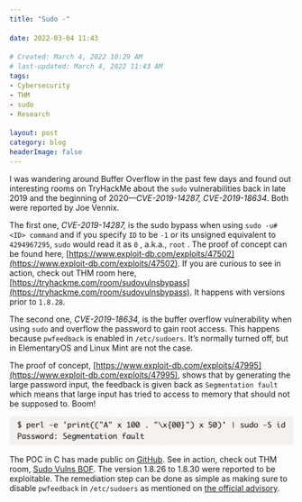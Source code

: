 ```yaml
---
title: "Sudo -"

date: 2022-03-04 11:43

# Created: March 4, 2022 10:29 AM
# last-updated: March 4, 2022 11:43 AM
tags:
- Cybersecurity
- THM
- sudo
- Research

layout: post
category: blog
headerImage: false
---
```


I was wandering around Buffer Overflow in the past few days and found out interesting rooms on TryHackMe about the `sudo` vulnerabilities back in late 2019 and the beginning of 2020—*CVE-2019-14287, CVE-2019-18634*. Both were reported by Joe Vennix.

The first one, *CVE-2019-14287,* is the sudo bypass when using `sudo -u#<ID> command`  and if you specify `ID` to be `-1` or its unsigned equivalent to `4294967295`, `sudo` would read it as `0` , a.k.a., `root` .  The proof of concept can be found here, [https://www.exploit-db.com/exploits/47502](https://www.exploit-db.com/exploits/47502). If you are curious to see in action, check out THM room here, [https://tryhackme.com/room/sudovulnsbypass](https://tryhackme.com/room/sudovulnsbypass). It happens with versions prior to `1.8.28`.

The second one, *CVE-2019-18634,* is the buffer overflow vulnerability when using `sudo` and overflow the password to gain root access. This happens because `pwfeedback` is enabled in `/etc/sudoers`. It’s normally turned off, but in ElementaryOS and Linux Mint are not the case.

The proof of concept, [https://www.exploit-db.com/exploits/47995](https://www.exploit-db.com/exploits/47995), shows that by generating the large password input, the feedback is given back as `Segmentation fault` which means that large input has tried to access to memory that should not be supposed to. Boom!

![Untitled](/assets/posts/2022-03-04-Sudo%20_-/Untitled.png)

The POC in C has made public on [GitHub](https://github.com/saleemrashid/sudo-cve-2019-18634). See in action, check out THM room, [Sudo Vulns BOF](https://tryhackme.com/room/sudovulnsbof). The version 1.8.26 to 1.8.30 were reported to be exploitable. The remediation step can be done as simple as making sure to disable `pwfeedback` in `/etc/sudoers` as mentioned on [the official advisory](https://www.sudo.ws/security/advisories/pwfeedback/#workaround).
